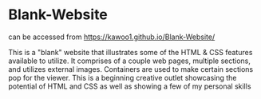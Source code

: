 # Blank-Website
can be accessed from https://kawoo1.github.io/Blank-Website/

This is a "blank" website that illustrates some of the HTML & CSS features available to utilize.
It comprises of a couple web pages, multiple sections, and utilizes external images. Containers are used to make certain sections pop for the viewer.
This is a beginning creative outlet showcasing the potential of HTML and CSS as well as showing a few of my personal skills